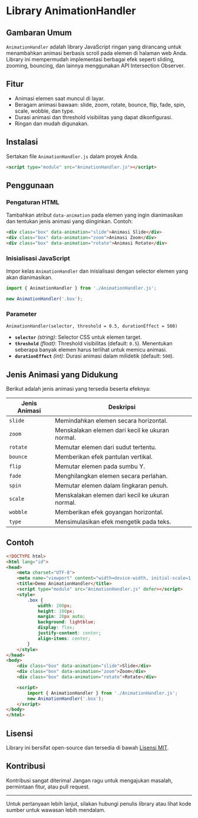 # Library AnimationHandler

## Gambaran Umum
`AnimationHandler` adalah library JavaScript ringan yang dirancang untuk menambahkan animasi berbasis scroll pada elemen di halaman web Anda. Library ini mempermudah implementasi berbagai efek seperti sliding, zooming, bouncing, dan lainnya menggunakan API Intersection Observer.

## Fitur
- Animasi elemen saat muncul di layar.
- Beragam animasi bawaan: slide, zoom, rotate, bounce, flip, fade, spin, scale, wobble, dan type.
- Durasi animasi dan threshold visibilitas yang dapat dikonfigurasi.
- Ringan dan mudah digunakan.

## Instalasi
Sertakan file `AnimationHandler.js` dalam proyek Anda.

```html
<script type="module" src="AnimationHandler.js"></script>
```

## Penggunaan

### Pengaturan HTML
Tambahkan atribut `data-animation` pada elemen yang ingin dianimasikan dan tentukan jenis animasi yang diinginkan. Contoh:

```html
<div class="box" data-animation="slide">Animasi Slide</div>
<div class="box" data-animation="zoom">Animasi Zoom</div>
<div class="box" data-animation="rotate">Animasi Rotate</div>
```

### Inisialisasi JavaScript
Impor kelas `AnimationHandler` dan inisialisasi dengan selector elemen yang akan dianimasikan.

```javascript
import { AnimationHandler } from './AnimationHandler.js';

new AnimationHandler('.box');
```

### Parameter
`AnimationHandler(selector, threshold = 0.5, durationEffect = 500)`

- **`selector`** *(string)*: Selector CSS untuk elemen target.
- **`threshold`** *(float)*: Threshold visibilitas (default: `0.5`). Menentukan seberapa banyak elemen harus terlihat untuk memicu animasi.
- **`durationEffect`** *(int)*: Durasi animasi dalam milidetik (default: `500`).

## Jenis Animasi yang Didukung
Berikut adalah jenis animasi yang tersedia beserta efeknya:

| Jenis Animasi  | Deskripsi                         |
|----------------|-----------------------------------|
| `slide`        | Memindahkan elemen secara horizontal. |
| `zoom`         | Menskalakan elemen dari kecil ke ukuran normal. |
| `rotate`       | Memutar elemen dari sudut tertentu. |
| `bounce`       | Memberikan efek pantulan vertikal. |
| `flip`         | Memutar elemen pada sumbu Y. |
| `fade`         | Menghilangkan elemen secara perlahan. |
| `spin`         | Memutar elemen dalam lingkaran penuh. |
| `scale`        | Menskalakan elemen dari kecil ke ukuran normal. |
| `wobble`       | Memberikan efek goyangan horizontal. |
| `type`         | Mensimulasikan efek mengetik pada teks. |

## Contoh
```html
<!DOCTYPE html>
<html lang="id">
<head>
    <meta charset="UTF-8">
    <meta name="viewport" content="width=device-width, initial-scale=1.0">
    <title>Demo AnimationHandler</title>
    <script type="module" src="AnimationHandler.js" defer></script>
    <style>
        .box {
            width: 200px;
            height: 100px;
            margin: 20px auto;
            background: lightblue;
            display: flex;
            justify-content: center;
            align-items: center;
        }
    </style>
</head>
<body>
    <div class="box" data-animation="slide">Slide</div>
    <div class="box" data-animation="zoom">Zoom</div>
    <div class="box" data-animation="rotate">Rotate</div>

    <script>
        import { AnimationHandler } from './AnimationHandler.js';
        new AnimationHandler('.box');
    </script>
</body>
</html>
```

## Lisensi
Library ini bersifat open-source dan tersedia di bawah [Lisensi MIT](LICENSE).

## Kontribusi
Kontribusi sangat diterima! Jangan ragu untuk mengajukan masalah, permintaan fitur, atau pull request.

---
Untuk pertanyaan lebih lanjut, silakan hubungi penulis library atau lihat kode sumber untuk wawasan lebih mendalam.

